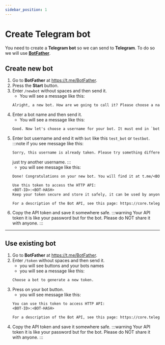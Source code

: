 ```yaml
---
sidebar_position: 1
---
```


# Create Telegram bot
You need to create a **Telegram bot** so we can send to **Telegram**. To do so we will use [**BotFather**](https://t.me/BotFather).

## Create new bot
1. Go to **BotFather** at https://t.me/BotFather.
2. Press the **Start** button.
3. Enter `/newbot` without spaces and then send it.
    - You will see a message like this:
    ```txt
    Alright, a new bot. How are we going to call it? Please choose a name for your bot.
    ```
4. Enter a bot name and then send it.
    - You will see a message like this:
    ```txt
    Good. Now let's choose a username for your bot. It must end in `bot`. Like this, for example: TetrisBot or tetris_bot.
    ```
5. Enter bot username and end it with `bot` like this `test_bot` or `testbot`.
    :::note
    if you see message like this:
    ```txt
    Sorry, this username is already taken. Please try something different.
    ```
    just try another username.
    :::
    - you will see message like this: 
    ```txt
    Done! Congratulations on your new bot. You will find it at t.me/<BOT-USERNAME>. You can now add a description, about section and profile picture for your bot, see /help for a list of commands. By the way, when you've finished creating your cool bot, ping our Bot Support if you want a better username for it. Just make sure the bot is fully operational before you do this.

    Use this token to access the HTTP API:
    <BOT-ID>:<BOT-HASH>
    Keep your token secure and store it safely, it can be used by anyone to control your bot.

    For a description of the Bot API, see this page: https://core.telegram.org/bots/api
    ```
6. Copy the API token and save it somewhere safe.
    :::warning
    Your API token it is like your password but for the bot.
    Please do NOT share it with anyone.
    :::

---
## Use existing bot
1. Go to **BotFather** at https://t.me/BotFather.
2. Enter `/token` without spaces and then send it.
    - you will see buttons and your bots names
    - you will see a message like this:
    ```txt
    Choose a bot to generate a new token.
    ```
3. Press on your bot button.
    - you will see message like this: 
    ```txt
    You can use this token to access HTTP API:
    <BOT-ID>:<BOT-HASH>

    For a description of the Bot API, see this page: https://core.telegram.org/bots/api
    ```
4. Copy the API token and save it somewhere safe.
    :::warning
    Your API token it is like your password but for the bot.
    Please do NOT share it with anyone.
    :::